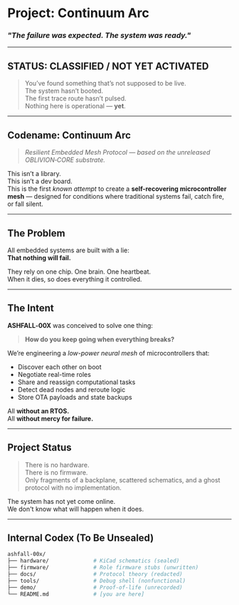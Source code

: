 # Project: Continuum Arc

### *"The failure was expected. The system was ready."*

---

## STATUS: CLASSIFIED / NOT YET ACTIVATED

> You’ve found something that’s not supposed to be live.  
> The system hasn’t booted.  
> The first trace route hasn’t pulsed.  
> Nothing here is operational — **yet**.

---

## Codename: Continuum Arc  
> *Resilient Embedded Mesh Protocol — based on the unreleased OBLIVION‑CORE substrate.*

This isn’t a library.  
This isn’t a dev board.  
This is the first *known attempt* to create a **self-recovering microcontroller mesh** — designed for conditions where traditional systems fail, catch fire, or fall silent.

---

## The Problem

All embedded systems are built with a lie:  
**That nothing will fail.**

They rely on one chip. One brain. One heartbeat.  
When it dies, so does everything it controlled.

---

## The Intent

**ASHFALL‑00X** was conceived to solve one thing:

> **How do you keep going when everything breaks?**

We’re engineering a *low-power neural mesh* of microcontrollers that:

- Discover each other on boot
- Negotiate real-time roles
- Share and reassign computational tasks
- Detect dead nodes and reroute logic
- Store OTA payloads and state backups

All **without an RTOS.**  
All **without mercy for failure.**

---

## Project Status

> There is no hardware.  
> There is no firmware.  
> Only fragments of a backplane, scattered schematics, and a ghost protocol with no implementation.

The system has not yet come online.  
We don't know what will happen when it does.

---

## Internal Codex (To Be Unsealed)

```bash
ashfall-00x/
├── hardware/              # KiCad schematics (sealed)
├── firmware/              # Role firmware stubs (unwritten)
├── docs/                  # Protocol theory (redacted)
├── tools/                 # Debug shell (nonfunctional)
├── demo/                  # Proof-of-life (unrecorded)
└── README.md              # [you are here]
